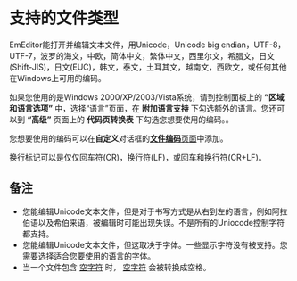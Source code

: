 # 支持的文件类型

EmEditor能打开并编辑文本文件，用Unicode，Unicode big endian，UTF-8，UTF-7，波罗的海文，中欧，简体中文，繁体中文，西里尔文，希腊文，日文(Shift-JIS)，日文(EUC)，韩文，泰文，土耳其文，越南文，西欧文，或任何其他在Windows上可用的编码。

如果您使用的是Windows 2000/XP/2003/Vista系统，请到控制面板上的 **“区域和语言选项”** 中，选择“语言”页面，在 **附加语言支持** 下勾选额外的语言。您还可以到 **“高级”** 页面上的 **代码页转换表** 下勾选您想要使用的编码。。

您想要使用的编码可以在**自定义**对话框的[**文件编码**页面](../../dlg/customize/encodings/index)中添加。

换行标记可以是仅仅回车符(CR)，换行符(LF)，或回车和换行符(CR+LF)。

## 备注

- 您能编辑Unicode文本文件，但是对于书写方式是从右到左的语言，例如阿拉伯语以及希伯来语，被编辑时可能出现失误。不是所有的Uniocode控制字符都支持。
- 您能编辑Unicode文本文件，但这取决于字体。一些显示字符没有被支持。您需要选择适合您要使用的语言的字体。
- 当一个文件包含 [空字符](../../glossary/nullcharacter) 时， [空字符](../../glossary/nullcharacter) 会被转换成空格。
